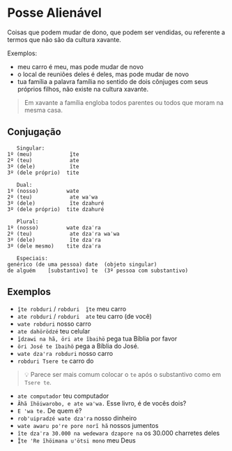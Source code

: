 # Posse Alienável

Coisas que podem mudar de dono, que podem ser vendidas, ou referente a termos que não são da cultura xavante.

Exemplos:

- meu carro é meu, mas pode mudar de novo
- o local de reuniões deles é deles, mas pode mudar de novo
- tua família a palavra família no sentido de dois cônjuges com seus próprios filhos, não existe na cultura xavante.

> Em xavante a família engloba todos parentes ou todos que moram na mesma casa.

## Conjugação

```text
   Singular:
1º (meu)            ĩ̱te    
2º (teu)            ate     
3º (dele)           ĩte
3º (dele próprio)  tite

   Dual:
1º (nosso)         wate     
2º (teu)            ate waˈwa
3º (dele)           ĩte dzahuré
3º (dele próprio)  tite dzahuré

   Plural:
1º (nosso)         wate dzaˈra      
2º (teu)            ate dzaˈra waˈwa
3º (dele)           ĩte dzaˈra
3º (dele mesmo)    tite dzaˈra

   Especiais:
genérico (de uma pessoa) date  (objeto singular)
de alguém    [substantivo] te  (3º pessoa com substantivo)
```

## Exemplos

- `ĩ̱te robduri` / `robduri  ĩ̱te` meu carro
- `ate robduri` / `robduri  ate` teu carro (de você)
- `wate robduri` nosso carro
- `ate dahörödzé` teu celular
- `ĩ̱dzawi na hã, öri ate ĩbaihö` pega tua Bíblia por favor
- `öri José te ĩbaihö` pega a Bíblia do José.
- `wate dzaꞌra robduri` nosso carro
- `robduri Tsere te` carro do

> 💡 Parece ser mais comum colocar o `te` após o substantivo como em `Tsere te`.

- `ate computador` teu computador
- `Ãhã ĩhöiwarobo, e ate waꞌwa.` Esse livro, é de vocês dois?
- `E ꞌwa te.` De quem é?
- `robꞌuipradzé wate dzaꞌra` nosso dinheiro
- `wate awaru poꞌre pore norĩ hã` nossos jumentos
- `ĩte dzaˈra 30.000 na wedewara dzapore na` os 30.000 charretes deles
- `Ĩ̱te ꞌRe ĩhöimana uꞌötsi mono` meu Deus
